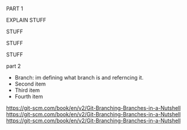 PART 1 

EXPLAIN STUFF 

STUFF

STUFF

STUFF


part 2

- Branch: im defining what branch is and referncing it.
- Second item
- Third item
- Fourth item 


https://git-scm.com/book/en/v2/Git-Branching-Branches-in-a-Nutshell
https://git-scm.com/book/en/v2/Git-Branching-Branches-in-a-Nutshell
https://git-scm.com/book/en/v2/Git-Branching-Branches-in-a-Nutshell
